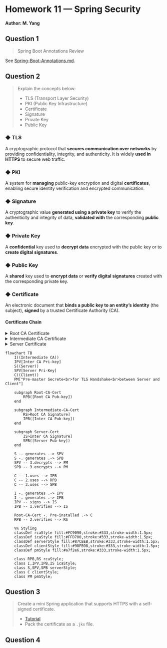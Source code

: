 # Homework 11 — Spring Security
**Author: M. Yang**

## Question 1
> Spring Boot Annotations Review

See [Spring-Boot-Annotations.md](Spring-Boot-Annotations.md).


## Question 2
> Explain the concepts below:
> - TLS (Transport Layer Security)
> - PKI (Public Key Infrastructure)
> - Certificate
> - Signature
> - Private Key
> - Public Key

### ◆ TLS
A cryptographic protocol that **secures communication over networks** by providing confidentiality, integrity, and authenticity.
It is widely **used in HTTPS** to secure web traffic.

### ◆ PKI
A system for **managing** public-key encryption and digital **certificates**, enabling secure identity verification and encrypted communication.

### ◆ Signature
A cryptographic value **generated using a private key** to verify the authenticity and integrity of data, **validated with** the corresponding **public key**.

### ◆ Private Key
A **confidential** key used to **decrypt data** encrypted with the public key or to **create digital signatures**.

### ◆ Public Key
A **shared** key used to **encrypt data** or **verify digital signatures** created with the corresponding private key.

### ◆ Certificate
An electronic document that **binds a public key to an entity’s identity** (the subject), **signed** by a trusted Certificate Authority (CA).

#### Certificate Chain

<details>
<summary>Root CA Certificate</summary>

- Contains **Root CA's public** key
- Usually **pre-installed** in clients
</details>

<details>
<summary>Intermediate CA Certificate</summary>

- **Issued** by **root CA** (or superior intermediate CA)
- **Signed** by **root CA's private** key
    - A **client** with root CA Certificate uses **root CA's public** key to **verify** the signature
- **Intermediate CA's public** key **attached by the ICA**
- Distributed to a server and **then to a client by a server**
</details>

<details>
<summary>Server Certificate</summary>

- **Issued** by **intermediate CA**
- **Signed** by **intermediate CA's private** key
    - A **client** with intermediate CA Certificate uses **intermediate CA's public** key to **verify** the signature
- **Server's public** key **attached by the server**
- Distributed to a client by server
</details>

```mermaid
flowchart TB
    I((Intermediate CA))
    IPV[Inter CA Pri-key]
    S((Server))
    SPV[Server Pri-Key]
    C((Client))
    PM["Pre-master Secrete<br>for TLS Handshake<br>between Server and Client"]
    
    subgraph Root-CA-Cert
        RPB([Root CA Pub-key])
    end
    
    subgraph Intermediate-CA-Cert
        RS>Root CA Signature]
        IPB([Inter CA Pub-key])
    end
    
    subgraph Server-Cert
        IS>Inter CA Signature]
        SPB([Server Pub-key])
    end
    
    S -. generates .-> SPV
    S -. generates .-> SPB
    SPV -- 3.decrypts --> PM
    SPB -- 3.encrypts --> PM

    C -- 1.uses --> IPB
    C -- 2.uses --> RPB
    C -- 3.uses --> SPB
    
    I -. generates .-> IPV
    I -. generates .-> IPB
    IPV -- signs --> IS
    IPB -- 1.verifies --> IS
    
    Root-CA-Cert -. Pre-installed .-> C
    RPB -- 2.verifies --> RS

    %% Styling
    classDef rcaStyle fill:#FC9090,stroke:#333,stroke-width:1.5px;
    classDef icaStyle fill:#FFD700,stroke:#333,stroke-width:1.5px;
    classDef serverStyle fill:#87CEEB,stroke:#333,stroke-width:1.5px;
    classDef clientStyle fill:#98FB98,stroke:#333,stroke-width:1.5px;
    classDef pmStyle fill:#a7f2e6,stroke:#333,stroke-width:1.5px;
    
    class RPB,RS rcaStyle;
    class I,IPV,IPB,IS icaStyle;
    class S,SPV,SPB serverStyle;
    class C clientStyle;
    class PM pmStyle;
```


## Question 3
> Create a mini Spring application that supports HTTPS with a self-signed certificate.
> - [Tutorial](https://www.baeldung.com/spring-channel-security-https)
> - Pack the certificate as a `.jks` file.


## Question 4
